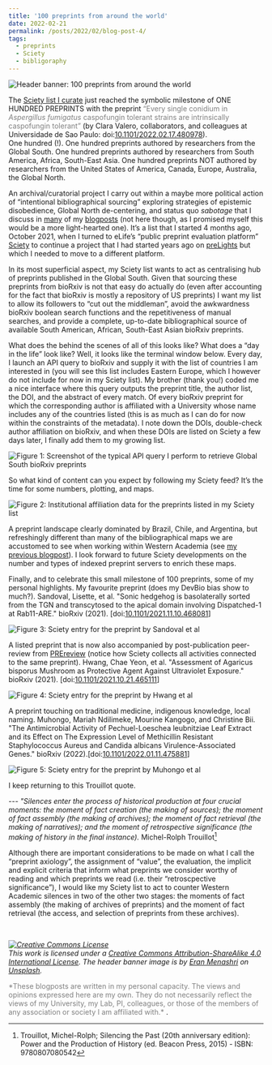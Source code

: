 ```yaml
---
title: '100 preprints from around the world'
date: 2022-02-21
permalink: /posts/2022/02/blog-post-4/
tags:
  - preprints
  - Sciety
  - bibligoraphy
---
```


![Header banner: 100 preprints from around the world](https://StefanoVianello.github.io/images/BP4_banner.PNG)

The [Sciety list I curate](https://sciety.org/users/ZonaPellucida_/lists/saved-articles) just reached the symbolic milestone of ONE HUNDRED PREPRINTS with the preprint <span style="color:gray"> “Every single conidium in *Aspergillus fumigatus* caspofungin tolerant strains are intrinsically caspofungin tolerant”</span> (by Clara Valero, collaborators, and colleagues at Universidade de Sao Paulo: doi:[10.1101/2022.02.17.480978](https://www.biorxiv.org/content/10.1101/2022.02.17.480978v1)). <br/>
One hundred (!). One hundred preprints authored by researchers from the Global South. One hundred preprints authored by researchers from South America, Africa, South-East Asia. One hundred preprints NOT authored by researchers from the United States of America, Canada, Europe, Australia, the Global North.

An archival/curatorial project I carry out within a maybe more political action of “intentional bibliographical sourcing” exploring strategies of epistemic disobedience, Global North de-centering, and status quo *sabotage* that I discuss in [many](https://stefanovianello.github.io/posts/2021/08/blog-post-1/) of my [blogposts](https://stefanovianello.github.io/posts/2021/11/blog-post-3/) (not here though, as I promised myself this would be a more light-hearted one). It’s a list that I started 4 months ago, October 2021, when I turned to eLife’s “public preprint evaluation platform” [Sciety](https://sciety.org/about) to continue a project that I had started years ago on [preLights](https://prelights.biologists.com/profiles/paul_and_stefano/) but which I needed to move to a different platform.

In its most superficial aspect, my Sciety list wants to act as centralising hub of preprints published in the Global South. Given that sourcing these preprints from bioRxiv is not that easy do actually do (even after accounting for the fact that bioRxiv is mostly a repository of US preprints) I want my list to allow its followers to “cut out the middleman”, avoid the awkwardness bioRxiv boolean search functions and the repetitiveness of manual searches, and provide a complete, up-to-date bibliographical source of available South American, African, South-East Asian bioRxiv preprints.

What does the behind the scenes of all of this looks like? What does a “day in the life” look like? Well, it looks like the terminal window below. Every day, I launch an API query to bioRxiv and supply it with the list of countries I am interested in (you will see this list includes Eastern Europe, which I however do not include for now in my Sciety list).  My brother (thank you!) coded me a nice interface where this query outputs the preprint title, the author list, the DOI, and the abstract of every match. Of every bioRxiv preprint for which the corresponding author is affiliated with a University whose name includes any of the countries listed (this is as much as I can do for now within the constraints of the metadata). I note down the DOIs, double-check author affiliation on bioRxiv, and when these DOIs are listed on Sciety a few days later, I finally add them to my growing list.

![Figure 1: Screenshot of the typical API query I perform to retrieve Global South bioRxiv preprints](https://StefanoVianello.github.io/images/BP4_Fig1.PNG)

So what kind of content can you expect by following my Sciety feed? It’s the time for some numbers, plotting, and maps.

![Figure 2: Institutional affiliation data for the preprints listed in my Sciety list](https://StefanoVianello.github.io/images/BP4_Fig2.PNG)

A preprint landscape clearly dominated by Brazil, Chile, and Argentina, but refreshingly different than many of the bibliographical maps we are accustomed to see when working within Western Academia (see [my previous blogpost](https://stefanovianello.github.io/posts/2021/11/blog-post-3/)). I look forward to future Sciety developments on the number and types of indexed preprint servers to enrich these maps.

Finally, and to celebrate this small milestone of 100 preprints, some of my personal highlights.
My favourite preprint (does my DevBio bias show to much?). Sandoval, Lisette, et al. "Sonic hedgehog is basolaterally sorted from the TGN and transcytosed to the apical domain involving Dispatched-1 at Rab11-ARE." bioRxiv (2021). [doi:[10.1101/2021.11.10.468081](https://www.biorxiv.org/content/10.1101/2021.11.10.468081v3)]

![Figure 3: Sciety entry for the preprint by Sandoval et al](https://StefanoVianello.github.io/images/BP4_Fig3.PNG)

A listed preprint that is now also accompanied by post-publication peer-review from [PREreview](https://content.prereview.org/mission/) (notice how Sciety collects all activities connected to the same preprint). Hwang, Chae Yeon, et al. "Assessment of Agaricus bisporus Mushroom as Protective Agent Against Ultraviolet Exposure." bioRxiv (2021). [doi:[10.1101/2021.10.21.465111](https://www.biorxiv.org/content/10.1101/2021.10.21.465111v1.full)]

![Figure 4: Sciety entry for the preprint by Hwang et al](https://StefanoVianello.github.io/images/BP4_Fig4.PNG)

A preprint touching on traditional medicine, indigenous knowledge, local naming. Muhongo, Mariah Ndilimeke, Mourine Kangogo, and Christine Bii. "The Antimicrobial Activity of Pechuel-Loeschea leubnitziae Leaf Extract and its Effect on The Expression Level of Methicillin Resistant Staphylococcus Aureus and Candida albicans Virulence-Associated Genes." bioRxiv (2022).[doi:[10.1101/2022.01.11.475881](https://www.biorxiv.org/content/10.1101/2022.01.11.475881v1)]

![Figure 5: Sciety entry for the preprint by Muhongo et al](https://StefanoVianello.github.io/images/BP4_Fig5.PNG)


I keep returning to this Trouillot quote.

---<cite> "Silences enter the process of historical production at four crucial moments: the moment of fact creation (the making of sources); the moment of fact assembly (the making of archives); the moment of fact retrieval (the making of narratives); and the moment of retrospective significance (the making of history in the final instance). </cite> Michel-Rolph Trouillot[^1]

[^1]: Trouillot, Michel-Rolph; Silencing the Past (20th anniversary edition): Power and the Production of History (ed. Beacon Press, 2015) - ISBN: 9780807080542

Although there are important considerations to be made on what I call the “preprint axiology”, the assignment of “value”, the evaluation, the implicit and explicit criteria that inform what preprints we consider worthy of reading and which preprints we read (i.e. their “retroscpective significance”), I would like my Sciety list to act to counter  Western Academic silences in two of the other two stages: the moments of fact assembly (the making of archives of preprints) and the moment of fact retrieval (the access, and selection of preprints from these archives).

<br/>

*<a rel="license" href="http://creativecommons.org/licenses/by-sa/4.0/"><img alt="Creative Commons License" style="border-width:0" src="https://i.creativecommons.org/l/by-sa/4.0/80x15.png" /></a><br />This work is licensed under a <a rel="license" href="http://creativecommons.org/licenses/by-sa/4.0/">Creative Commons Attribution-ShareAlike 4.0 International License</a>. The header banner image is by <a href="https://unsplash.com/@chesnutt?utm_source=unsplash&utm_medium=referral&utm_content=creditCopyText">Eran Menashri</a> on <a href="https://unsplash.com/s/photos/collection?utm_source=unsplash&utm_medium=referral&utm_content=creditCopyText">Unsplash</a>.*

<span style="color:gray">
*These blogposts are written in my personal capacity. The views and opinions expressed here are my own. They do not necessarily reflect the views of my University, my Lab, PI, colleagues, or those of the members of any association or society I am affiliated with.*
</span>.
